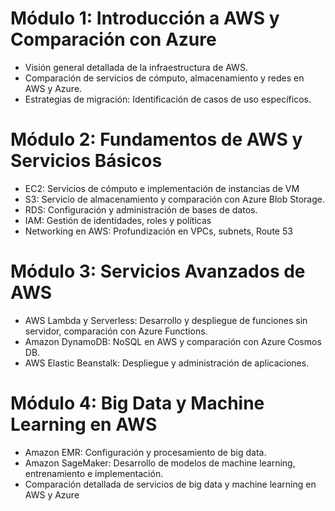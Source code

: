 # Módulo 1: Introducción a AWS y Comparación con Azure

- Visión general detallada de la infraestructura de AWS.
- Comparación de servicios de cómputo, almacenamiento y redes en AWS y Azure.
- Estrategias de migración: Identificación de casos de uso específicos.

# Módulo 2: Fundamentos de AWS y Servicios Básicos

- EC2: Servicios de cómputo e implementación de instancias de VM
- S3: Servicio de almacenamiento y comparación con Azure Blob Storage.
- RDS: Configuración y administración de bases de datos.
- IAM: Gestión de identidades, roles y políticas
- Networking en AWS: Profundización en VPCs, subnets, Route 53

# Módulo 3: Servicios Avanzados de AWS

- AWS Lambda y Serverless: Desarrollo y despliegue de funciones sin servidor, comparación con Azure Functions.
- Amazon DynamoDB: NoSQL en AWS y comparación con Azure Cosmos DB.
- AWS Elastic Beanstalk: Despliegue y administración de aplicaciones.

# Módulo 4: Big Data y Machine Learning en AWS

- Amazon EMR: Configuración y procesamiento de big data.
- Amazon SageMaker: Desarrollo de modelos de machine learning, entrenamiento e implementación.
- Comparación detallada de servicios de big data y machine learning en AWS y Azure
